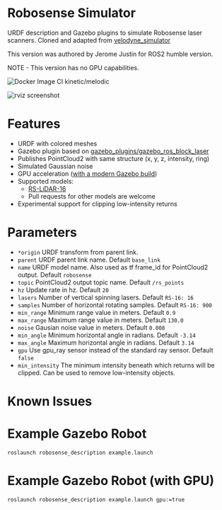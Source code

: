 # Robosense Simulator
URDF description and Gazebo plugins to simulate Robosense laser scanners. Cloned and adapted from [velodyne_simulator](https://bitbucket.org/DataspeedInc/velodyne_simulator)

This version was authored by Jerome Justin for ROS2 humble version.

NOTE - This version has no GPU capabilities.

![Docker Image CI kinetic/melodic](https://github.com/tomlogan501/robosense_simulator/workflows/Docker%20Image%20CI%20kinetic/melodic/badge.svg)

![rviz screenshot](img/rviz.png)

# Features
* URDF with colored meshes
* Gazebo plugin based on [gazebo_plugins/gazebo_ros_block_laser](https://github.com/ros-simulation/gazebo_ros_pkgs/blob/kinetic-devel/gazebo_plugins/src/gazebo_ros_block_laser.cpp)
* Publishes PointCloud2 with same structure (x, y, z, intensity, ring)
* Simulated Gaussian noise
* GPU acceleration ([with a modern Gazebo build](gazebo_upgrade.md))
* Supported models:
    * [RS-LiDAR-16](robosense_description/urdf/RS-16.urdf.xacro)
    * Pull requests for other models are welcome
* Experimental support for clipping low-intensity returns

# Parameters
* ```*origin``` URDF transform from parent link.
* ```parent``` URDF parent link name. Default ```base_link```
* ```name``` URDF model name. Also used as tf frame_id for PointCloud2 output. Default ```robosense```
* ```topic``` PointCloud2 output topic name. Default ```/rs_points```
* ```hz``` Update rate in hz. Default ```20```
* ```lasers``` Number of vertical spinning lasers. Default ```RS-16: 16```
* ```samples``` Number of horizontal rotating samples. Default ```RS-16: 900```
* ```min_range``` Minimum range value in meters. Default ```0.9```
* ```max_range``` Maximum range value in meters. Default ```130.0```
* ```noise``` Gausian noise value in meters. Default ```0.008```
* ```min_angle``` Minimum horizontal angle in radians. Default ```-3.14```
* ```max_angle``` Maximum horizontal angle in radians. Default ```3.14```
* ```gpu``` Use gpu_ray sensor instead of the standard ray sensor. Default ```false```
* ```min_intensity``` The minimum intensity beneath which returns will be clipped.  Can be used to remove low-intensity objects.

# Known Issues

# Example Gazebo Robot
```roslaunch robosense_description example.launch```

# Example Gazebo Robot (with GPU)
```roslaunch robosense_description example.launch gpu:=true```
